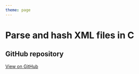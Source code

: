 ```yaml
---
theme: page
---
```


# Parse and hash XML files in C

## GitHub repository

[View on GitHub](https://github.com/EthanAndreas/XMLParse-Hash)
